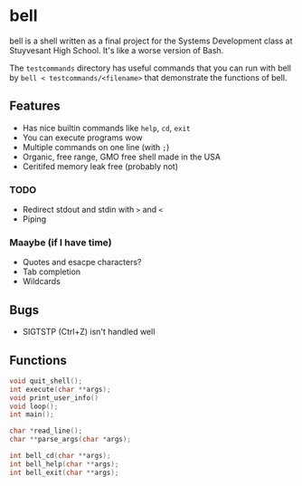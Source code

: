 # bell

bell is a shell written as a final project for the Systems Development class at Stuyvesant High School.
It's like a worse version of Bash.

The `testcommands` directory has useful commands that you can run with bell by `bell < testcommands/<filename>` that demonstrate the functions of bell.

## Features

- Has nice builtin commands like `help`, `cd`, `exit`
- You can execute programs wow
- Multiple commands on one line (with `;`)
- Organic, free range, GMO free shell made in the USA
- Ceritifed memory leak free (probably not)

### TODO
- Redirect stdout and stdin with `>` and `<`
- Piping

### Maaybe (if I have time)
- Quotes and esacpe characters?
- Tab completion
- Wildcards

## Bugs
- SIGTSTP (Ctrl+Z) isn't handled well

## Functions
```c
void quit_shell();
int execute(char **args);
void print_user_info()
void loop();
int main();

char *read_line();
char **parse_args(char *args);

int bell_cd(char **args);
int bell_help(char **args);
int bell_exit(char **args);
```
